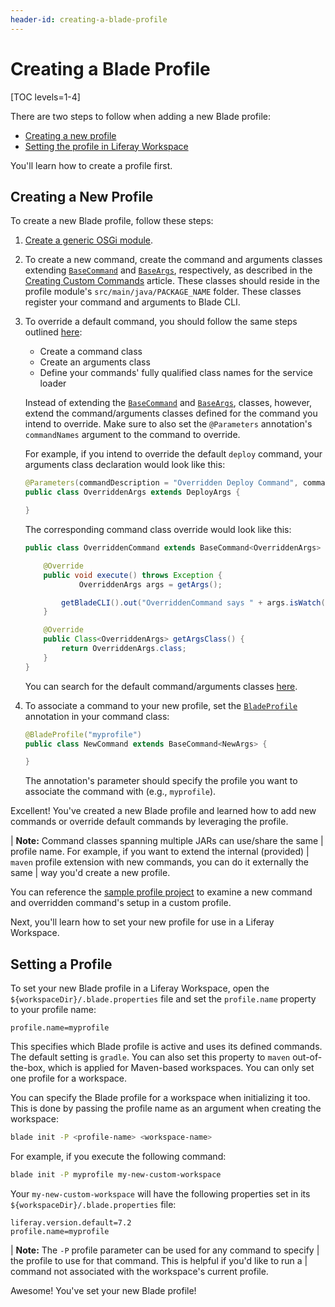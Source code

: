 ```yaml
---
header-id: creating-a-blade-profile
---
```


# Creating a Blade Profile

[TOC levels=1-4]

There are two steps to follow when adding a new Blade profile:

- [Creating a new profile](#creating-a-new-profile)
- [Setting the profile in Liferay Workspace](#setting-a-profile)

You'll learn how to create a profile first.

## Creating a New Profile

To create a new Blade profile, follow these steps:

1.  [Create a generic OSGi module](/docs/7-2/reference/-/knowledge_base/r/creating-a-project).

2.  To create a new command, create the command and arguments classes extending
    [`BaseCommand`](https://github.com/liferay/liferay-blade-cli/blob/master/cli/src/main/java/com/liferay/blade/cli/command/BaseCommand.java)
    and
    [`BaseArgs`](https://github.com/liferay/liferay-blade-cli/blob/master/cli/src/main/java/com/liferay/blade/cli/command/BaseArgs.java),
    respectively, as described in the
    [Creating Custom Commands](/docs/7-2/reference/-/knowledge_base/r/creating-custom-commands-for-blade-cli)
    article. These classes should reside in the profile module's
    `src/main/java/PACKAGE_NAME` folder. These classes register your command and
    arguments to Blade CLI.

3.  To override a default command, you should follow the same steps outlined
    [here](/docs/7-2/reference/-/knowledge_base/r/creating-custom-commands-for-blade-cli):

    - Create a command class
    - Create an arguments class
    - Define your commands' fully qualified class names for the service loader

    Instead of extending the
    [`BaseCommand`](https://github.com/liferay/liferay-blade-cli/blob/master/cli/src/main/java/com/liferay/blade/cli/command/BaseCommand.java)
    and
    [`BaseArgs`](https://github.com/liferay/liferay-blade-cli/blob/master/cli/src/main/java/com/liferay/blade/cli/command/BaseArgs.java),
    classes, however, extend the command/arguments classes defined for the
    command you intend to override. Make sure to also set the `@Parameters`
    annotation's `commandNames` argument to the command to override.

    For example, if you intend to override the default `deploy` command, your
    arguments class declaration would look like this:

    ```java
    @Parameters(commandDescription = "Overridden Deploy Command", commandNames = "deploy")
    public class OverriddenArgs extends DeployArgs {

    }
    ```

    The corresponding command class override would look like this:

    ```java
    public class OverriddenCommand extends BaseCommand<OverriddenArgs> {

        @Override
        public void execute() throws Exception {
		        OverriddenArgs args = getArgs();

            getBladeCLI().out("OverriddenCommand says " + args.isWatch());
        }

        @Override
        public Class<OverriddenArgs> getArgsClass() {
            return OverriddenArgs.class;
        }
    }
    ```

    You can search for the default command/arguments classes
    [here](https://github.com/liferay/liferay-blade-cli/tree/master/cli/src/main/java/com/liferay/blade/cli/command).

4.  To associate a command to your new profile, set the
    [`BladeProfile`](https://github.com/liferay/liferay-blade-cli/blob/master/cli/src/main/java/com/liferay/blade/cli/command/BladeProfile.java)
    annotation in your command class:

    ```java
    @BladeProfile("myprofile")
    public class NewCommand extends BaseCommand<NewArgs> {

    }
    ```

    The annotation's parameter should specify the profile you want to associate
    the command with (e.g., `myprofile`).

Excellent! You've created a new Blade profile and learned how to add new
commands or override default commands by leveraging the profile.

| **Note:** Command classes spanning multiple JARs can use/share the same
| profile name. For example, if you want to extend the internal (provided)
| `maven` profile extension with new commands, you can do it externally the same
| way you'd create a new profile.

You can reference the
[sample profile project](https://github.com/liferay/liferay-blade-cli/tree/master/extensions/sample-profile)
to examine a new command and overridden command's setup in a custom profile.

Next, you'll learn how to set your new profile for use in a Liferay Workspace.

## Setting a Profile

To set your new Blade profile in a Liferay Workspace, open the
`${workspaceDir}/.blade.properties` file and set the `profile.name` property to
your profile name:

```properties
profile.name=myprofile
```

This specifies which Blade profile is active and uses its defined commands. The
default setting is `gradle`. You can also set this property to `maven`
out-of-the-box, which is applied for Maven-based workspaces. You can only set
one profile for a workspace.

You can specify the Blade profile for a workspace when initializing it too. This
is done by passing the profile name as an argument when creating the workspace:

```bash
blade init -P <profile-name> <workspace-name>
```

For example, if you execute the following command:

```bash
blade init -P myprofile my-new-custom-workspace
```

Your `my-new-custom-workspace` will have the following properties set in its
`${workspaceDir}/.blade.properties` file:

```properties
liferay.version.default=7.2
profile.name=myprofile
```

| **Note:** The `-P` profile parameter can be used for any command to specify
| the profile to use for that command. This is helpful if you'd like to run a
| command not associated with the workspace's current profile.

Awesome! You've set your new Blade profile!
